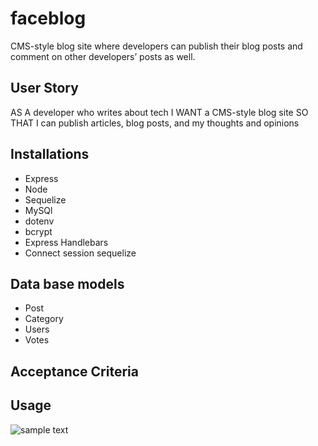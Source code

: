 # faceblog
 CMS-style blog site where developers can publish their blog posts and comment on other developers’ posts as well.

 ## User Story
 AS A developer who writes about tech
I WANT a CMS-style blog site
SO THAT I can publish articles, blog posts, and my thoughts and opinions

## Installations
* Express
* Node
* Sequelize
* MySQl
* dotenv
* bcrypt
* Express Handlebars
* Connect session sequelize

## Data base models
* Post
* Category
* Users
* Votes

## Acceptance Criteria

## Usage
![sample text](./img/img.png)